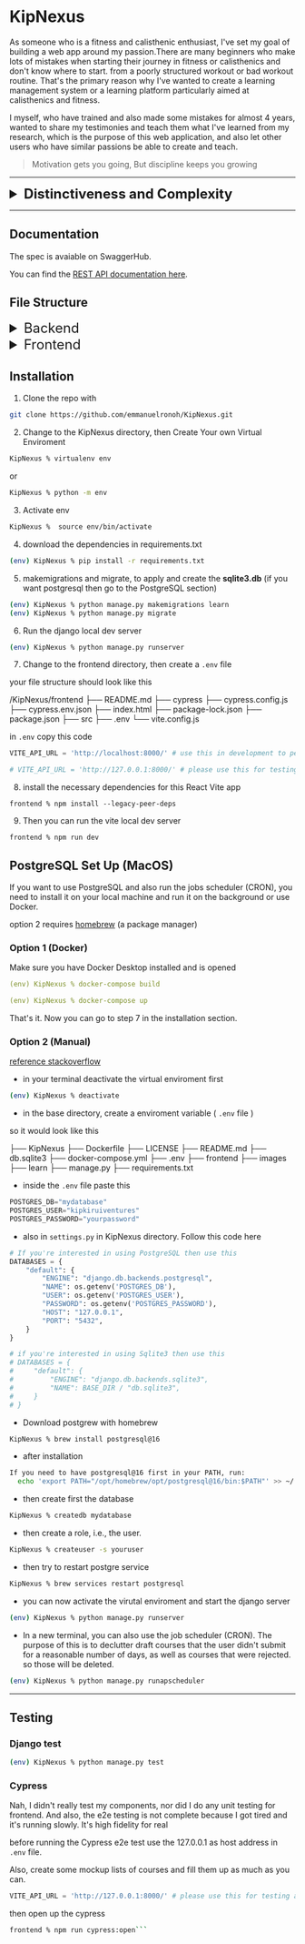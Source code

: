 # KipNexus

As someone who is a fitness and calisthenic enthusiast, I've set my goal of building a web app around my passion.There are many beginners who make lots of mistakes when starting their journey in fitness or calisthenics and don't know where to start. from a poorly structured workout or bad workout routine. That's the primary reason why I've wanted to create a learning management system or a learning platform particularly aimed at calisthenics and fitness.

I myself, who have trained and also made some mistakes for almost 4 years, wanted to share my testimonies and teach them what I've learned from my research, which is the purpose of this web application, and also let other users who have similar passions be able to create and teach.

> Motivation gets you going, But discipline keeps you growing

---
<!-- markdownlint-disable MD033 -->
<details>
<summary style="font-size: 1.7em; font-weight: bold"> Distinctiveness and Complexity </summary>

This project is an online learning platform dedicated to fitness and calisthenics. It allows users to enroll in training programs and courses created by verified users. Creating a course is never easy without a nice user interface.Each course includes a lecture, a training plan with workout demonstrations and a discussion or comment where users can interact with each other. The platform emphasizes community learning and engagement, making fitness education accessible and enjoyable for everyone. In addition, I've also implemented a blog where the admin or staff can create and post their own and let other users read the published blog. Of course, it should be easy to create a blog, in which I've integrated a WYSIWYG (What You See Is What You Get) for a nice UI/UX, which, in my opinion, is the reason why it is ***distinct*** from other apps.

Before I've started the implementation or coding of this project, I've first created my pseudocode, an outline, a class diagram for my models, watched some tutorials, read Django's Rest Framework (DRF), React and React-router documentation, etc. The main reason is that I wanted it to be interactive. Vite + React serves as the frontend, making this web app a Single Page. via communicating through the backend server with its rest endpoints, which is Django.

In my outline i have my own **specifications** (features) for my project, as follows:

> I'll just keep it short, :D

- **Models**: User, Blog, BlogComments Course, CourseComments, UserProgress, CourseContent,Section, SectionItem, Workouts, WrongExerciseForm, CorrectExerciseForm and Enrollment.
- **Register**: allows users to create or register for an account.
- **Create Course**: Users that are signed should be able to create their own training program or course by visiting the Create page.
  - Instructors should be able to provide a title, description, price, thumbnail, and difficulty level (beginner, intermediate, and advanced) for this course.
  - provide an overview structure (e.g., specify how many weeks or how long this course is, or provide valuable information and education) via a video or a lecture.
  - Instructors can create a section or accordion / modal specifying its frequency, i.e., how many times per week or how often it should be done from range (x, y), or their own heading / description
    - should provide details of the workout from top to bottom inside of our modal.
    - Should be able to add an accordion item or section item with its content either the workout routine or a readme / lecture
  - The User should be presented with a submit for review button.
  - Wysiwyg textfields? (optional feature).
- **Pending Courses**: Admins and staff should be able to visit a Pending page.displays all courses with the status pending.
  - Admins or staff should be able to review whether to approve a course or reject it.
  - Accepted and reviewed courses must notify the creator or instructor of that particular course.
- **Course Catalog**: Index page, where a list of available courses created by instructors is displayed. Each course must include a title, description, thumbnail, difficulty level, number of enrollees, rating, and posted time. All users can see this.
  - display the average course’s rating i.e the no. stars.
  - Sorted by Popularity and Recent.
- **Search**: :  Allow the user to type a query into the search box for a course.
  - if query similarly matches a course , display the course results.
  - clicking on any result course should redirect the user.
- **Course**: Clicking a course should redirect the user to a page where they can view the course’s details.
  - The user that is signed in and enrolled should be able to see the content where its elements (title, images, description, sections/modals, etc.) should be displayed; if not, don’t show the remaining content and ask the user to create an account or have them sign in ‘IF NOT AUTHENTICATED’, or if they are not enrolled,  ask the user to enroll.
  - Users that are signed in should also be able to track and manage their progress by marking the section / week as complete or checked (if enrolled).
  - User that are authenticated or signed and enrolled should be able to rate the program/course (from 1-5 scale).
  - If enrolled, display a checkbox per section in course content for progress tracking.
  - Instructors (creators of the course) and admins and staff should be able to remove or delete the course by displaying a delete button form.
  - Instructors (creator of the course) and admin and staff should be able to edit or modify the course, displaying a edit button form that causes them to redirect to another route.
- **Edit**: The admins or the authenticated Users should be able to edit the Courses or Blogs via redirecting them.
  - Instructor (creator of the course) or Author (creator of the blog)  should be able to edit by clicking **EDIT** button in the course content page and modify their work.
- **Delete**: Instructor (creator of the course) or Author (creator of the blog) should be able to delete by clicking **DELETE** button in the course content page or blog and delete their work
  - Only the creator of the course and staff can delete the course instance.
  - Only the staff can delete the blog instance
- *optional* **Animation**: Use ReactSpring for the home page implemented it yourself through trial and error
- **Enrollment**: Users who are authenticated should be able to enroll in a course.
  - Instructors shouldn’t be able to enroll in their own course ( but can enroll in other’s course)
- **Enrolled page**: Users who are signed should be able to visit an enrolled page and track their progress.
  - Users can remove it by unenrolling the course.
  - Display each course’s progress bar.
- **Comments**: Allows users to comment on course material and on a blog post.
  - Users who are authenticated should be able to comment on course material or blog post if not redirected to log in.
  - Users can reply to each other (replies should be indented).
  - Users should be able to click a edit button and modify their comment
  - They should be able to click a delete button and delete their comment
- **Create Blog**: Staff or superusers who are signed in should be able to write a new blog in an editor via its route and then click the submit post button.
  - Allows Staffs or Superuser to post a blog, which, if logged in, should be displayed with an editor and so that they can create their own blog.
  - Implement a wysiwyg editor using Quill for User experience and functionality
- **Blogs**: Users should be able to see all Blog posts from users, with the most recent posts first
- **Pagination**: On the page that display courses and blogs, for courses there should be only be 15 cards and 10 blog post on a page. If there are more than that, A “Next” button should appear to take the user to the next page of courses or blog posts (which should be older than the current page of courses and blog posts). if not on the first page, a “Previous” button should appear to take the user to the previous page as well

Well, besides all these, I've probably forgotten to document some other features. and went beyond the scope of my specification or outline.

This is my class diagram or database schema for my models. However, my models are changing often, so this is not updated or reflected to my django models.

![Class diagram of my Django model that i've created in lucidchart](/images/images/Capstone-2.jpeg)
  
Here's also my rough idea or flowchart of how a user might interact with my system, and this is just my plan, so everything might not be accurate and apply to the system itself:

![Flowchart of my LMS that i've created in lucidchart](/images/images/APP%20FLOW%20-%20UI%20FLOW.jpeg)
![Flowchart of my LMS that i've created in lucidchart](/images/images/APP%20FLOW%20-%20UI%20FLOW-2.jpeg)

So to simplify the scribble above, it's actually just an MVC pattern. DRF is the controlller and the model, while our React app is the view in this case.

![MVC ARCHITECTURE PATTERN IMAGE](images/images/1700972779305.png)

Lastly, this is the **NOT** final of my UI tree. This is just a plan that I had in mind; however, it changed when I read the documentation for the React router. My real implementation is very far from this:

![UI TREE of my Frontend that i've created in lucidchart](/images/images/Capstone%20UI%20TREE%20-%20hiearchy%20(React).jpeg)

Based on my explanations and everything that I've included, I would say that my project is fairly complex, if not much more complex than the given project that I've done in CS50W.

</details>

---

## Documentation

The spec is avaiable on SwaggerHub.

You can find the [REST API documentation here](https://app.swaggerhub.com/apis-docs/jerichokunserrano_gmail.com/KipNexusLMS/1.0.0).

## File Structure

<!-- markdownlint-disable MD033 -->
<details>

<summary style="font-size: 1.7em"> Backend </summary>

The Django Rest Framework makes it easier for us to design an API for CRUD (Create, Read, Update and Delete) operations.

## learn app

```None
learn
├── __pycache__
├── management
|  ├── __pycache
|  ├── runapscheduler
├──  migrations
├──  __init__.py 
├──  .gitignore 
├──  admin.py
├──  apps.py 
├──  custom_serializer.py
├──  helpers.py
├──  models.py
├──  serializers.py
├──  test_api.py
├──  test_api2.py
├──  test_models.py
├──  urls.py
└──  views.py
```

### `.gitignore`

Tells Git don't track files in here to be pushed.

### `admin.py`

Register models for Django's admin interface

```python
# existing code

admin.site.register(User)
admin.site.register(UserProgress)
admin.site.register(Course)
admin.site.register(CourseContent)
admin.site.register(CourseRating)
admin.site.register(CourseComments)

# existing code
```

### `helpers.py`

Helper Functions for Authentication, Lookup, and Custom Mixin, which are just overriden methods (polymorphism) to be used for inheritance

```python
# existing code

def user_authentication(request):
    """
    Validating token for authentication purposes.
    Ensure that the user is logged in.

    return user instance
    """

    token = request.COOKIES.get("jwt")

    if not token:
        raise AuthenticationFailed("Unauthenticated!")

    try:
        payload = jwt.decode(token, key="secret", algorithms=["HS256"])
    except jwt.ExpiredSignatureError:
        raise AuthenticationFailed("Unauthenticated!")

    user = User.objects.filter(id=payload["id"]).first()

    return user

def is_valid_ownership(user, course_id):
    """
    we check if this course belongs to the instructor(creator of the course)
    """
    # existing code...

class CreateAPIMixin(CreateModelMixin):
    """
    Apply this mixin for APIView that requires authentication before creating
    This is to override exisitng create method (Polymorphism).
    """

    def perform_create(self, serializer):
        user = user_authentication(self.request)

        # checking for additional arguements i.e pk so that our method will be flexible/ resuable for different serializers
        parameters = inspect.signature(serializer.save_with_auth_user).parameters
        if "pk" in parameters:
            try:
                serializer.save_with_auth_user(user, self.kwargs["pk"])
            except KeyError:
                serializer.save_with_auth_user(user, None)
        else:
            serializer.save_with_auth_user(user)

# existing code
```

### `models.py`

Django Models, or entities in the database, also created a custom method such as

```python
delete_with_auth_user(self, user):
    # if instance is not created by user 
    # raises an authentication failed
```

for instances that were only deleted by their creator.

```python
# existing code

class User(AbstractUser):
    # existing code

# other code

class Course(models.Model):
    """
    Represents a course in the learning platform.
    """

    STATUS_CHOICES = [
        ("P", "Pending"),
        ("A", "Approved"),
        ("R", "Rejected"),
    ]

    DIFFICULTY_CHOICES = [
        ("BG", "Beginner"),
        ("IN", "Intermediate"),
        ("AD", "Advanced"),
    ]
    title = models.CharField(max_length=100)
    description = models.TextField()
    thumbnail = models.ImageField(upload_to="images/", null=True, blank=True)
    difficulty = models.CharField(max_length=2, choices=DIFFICULTY_CHOICES)
    course_created = models.DateTimeField(auto_now_add=True)
    course_updated = models.DateTimeField(auto_now_add=True)
    created_by = models.ForeignKey(
        "User", on_delete=models.CASCADE, related_name="creator"
    )
    status = models.CharField(max_length=1, choices=STATUS_CHOICES, default="P")

    def __str__(self):
        return f"( id: {self.id}) Course: {self.title}. By {self.created_by.username}"

    def delete_with_auth_user(self, user):
        if self.created_by != user:
            raise AuthenticationFailed("Not allowed to delete")
        self.delete()

    def course_rating_average(self):
        return self.course_rating.aggregate(Avg('rating'))['rating__avg']

# existing code

```

### `serializers.py`

> Serializers allow complex data such as querysets and model instances to be converted to native Python datatypes that can then be easily rendered into JSON, XML or other content types. Serializers also provide deserialization, allowing parsed data to be converted back into complex types, after first validating the incoming data.
> The ModelSerializer class provides a shortcut that lets you automatically create a Serializer class with fields that correspond to the Model fields. - [**Django Rest Framework**](https://www.django-rest-framework.org/api-guide/serializers/#modelserializer)

In addition, I have created my own save method, which is similar to the delete method in `models.py`, i.e.

```python
def save_with_auth_user(self, user, pk, update=False):

    if self.instance.course.created_by != user:
        raise AuthenticationFailed("Not allowed to modify")
    self.save()
```

```python
# existing code

class UserSerializer(ModelSerializer):
    class Meta:
        model = User
        fields = "__all__"
        extra_kwargs = {"password": {"write_only": True}}

    # hashes password
    def create(self, validated_data):
        password = validated_data.pop("password", None)
        instance = self.Meta.model(**validated_data)
        if password is not None:
            instance.set_password(password)
        instance.save()
        return instance

# other code

class CourseSerializer(ModelSerializer):
    average_rating = serializers.SerializerMethodField()
    class Meta:
        model = Course
        fields = "__all__"
        read_only_fields = ["created_by"]

    def save_with_auth_user(self, user, pk, update=False):

        if update:
            # Check if 'read' is the only field being updated
            if set(self.validated_data.keys()) == {"read"}:
                self.instance.read = self.validated_data.get("read")
                self.instance.save(update_fields=["read"])
                return

            if "status" in self.validated_data and not user.is_staff:
                raise AuthenticationFailed("Only staff can change the status")

            if user.is_superuser or user.is_staff:
                self.save()
            elif self.instance.created_by == user:
                self.save()
            else:
                raise AuthenticationFailed("Not allowed to modify")

            self.save()
            return
        self.save(created_by=user)

# existing code
```

An example of this is that before saving the instance's data, the function will first check if this instance belongs to the user and raise an authentication failure if not.

```cURL
curl --location --request PATCH 'http://127.0.0.1:8000/course/55' \
--header 'Cookie: jwt=someJWTToken; access=someAccessToken; refresh=someRefreshToken' \
--header 'Content-Type: application/json' \
--data '{
    "title": "test for a change",
    "description": "test change",
    "thumbnail": null,
    "difficulty": "IN",
    "price": "123.00",
    "weeks": 123,
    "is_draft": false,
    "read": true
}'
```

```JSON
{
    "detail": "Not allowed to modify"
}
```

### `test_api.py`

Client testing is an important part of ensuring clients are able to perform certain operations.
This file contains test cases. utilizing the [DRF's API test cases](https://www.django-rest-framework.org/api-guide/testing/#api-test-cases)

### `test_api2.py`

This is just an extension for ```test_api.py```, which continues the remaining API testing.

### `test_models.py`

Django Testing: Ensure that Django models or databases work correctly as intended using assertions.

### `urls.py`

This contains all of our endpoints for the generic views that are in the ```views.py```.
The as_view():
> Store the original class on the view function.
>This allows us to discover information about the view when we do URL reverse lookups. Used for breadcrumb generation.

In simpler terms, the as_view() method is used with class-based views. This method converts a class into a view function that can be called when processing a request.

```python
# existing code

app_name = "learn"
urlpatterns = [

    # API CALLS
    path("register", RegisterView.as_view(), name="register"),
    path("login", LoginView.as_view(), name="login"),
    path("logout", LogoutView.as_view(), name="logout"),
    path("user/courses/progress", UserProgressList.as_view(), name="progress-list"),
    path("user/course/<int:pk>/progress", UserProgressDetail.as_view(), name="progress-detail"),
    path('courses', CourseList.as_view(), name='course-list'),
    path('course/<int:pk>/rate', CourseRatingView.as_view(), name="course-rating"),
    path('course/<int:pk>', CourseDetail.as_view(), name='course-detail'),
    path('course/<int:pk>/course-content', CourseContentDetail.as_view(), name='course-content'),
    path('workouts/course/<int:pk>', WorkoutList.as_view(), name="course-workout-list"),
    path('workout/<int:pk>/course', WorkoutDetail.as_view(), name="course-workout-detail"),
    # other route

]
```

### `views.py`

Last but not least, well, it's the main dish of our backend, or what i mean is the controller.
I've started coding with APIView, but I was repeating myself with the same operation for CRUD, and the code was very verbose, as it was very tedious to do.
in which I've decided to refactor it and use generic views as they are perfect for the CRUD pattern and applying the DRY (Don't Repeat Yourself) principle. though some exceptions are the register, login, and logout.

```python

class RegisterView(APIView):
    """
    Creates a newly Account
    """

    def post(self, request):
        serializer = UserSerializer(data=request.data)
        serializer.is_valid(raise_exception=True)
        serializer.save()
        return Response(serializer.data)

# other code

class CourseList(CreateAPIMixin, generics.ListCreateAPIView):
    """
    List all courses, or create a new course.
    """

    serializer_class = CourseSerializer
    queryset = Course.objects.all()
    pagination_class = CustomPagination

    # existing code


class CourseDetail(
    UpdateAPIMixin, DeleteAPIMixin, generics.RetrieveUpdateDestroyAPIView
):
    """
    Retrieve, update or delete a course instance
    """

    queryset = Course.objects.all()
    serializer_class = CourseSerializer

# existing code
```

Depending on the view if it's a suffix is List then often it's HTTP methods are GET and CREATE,
if it ends with Detail then often it has GET, PATCH OR PUT, and DELETE for that instance.

The pagination is only applied to CourseList (if there's a pagination = true argument) Or Enrollment views.

example:

```cURL

curl --location --request GET 'http://localhost:8000/courses?page=1&paginate=true' \
--header 'Cookie: jwt=someJWT.eyJpZCI6MTksImV4cCI6MTcwODY5OTQyNCwiaWF0IjoxNzA4MDk0NjI0fQ.WZ08AW0UHZ59TzVSHnp2wxX7z4IUhMn5FUZS_0Qxayc' \
--form 'title="testing testing is_Draft 2 123 "' \
--form 'description="fields hmmasdfafds"' \
--form 'difficulty="BG"' \
--form 'price="1"' \
--form 'weeks="3"' \
--form 'is_draft="false"'

```

```JSON
[
    {
        "id": 56,
        "average_rating": 1.0,
        "created_by_name": "Emmanuel Kipkirui",
        "difficulty_display": "Beginner",
        "enrollee_count": 0,
        "title": "TEST",
        "description": "<p>TEST</p>",
        "thumbnail": null,
        "difficulty": "BG",
        "course_created": "2024-06-09",
        "course_updated": "2024-06-09T14:24:46.431690Z",
        "status": "A",
        "price": "0.00",
        "weeks": 3,
        "is_draft": false,
        "read": false,
        "created_by": 1
    },
    {
        //...course
    }
    {
        //...course
    }
    //etc
]
```

</details>

<details>
<summary style="font-size: 1.7em;">Frontend</summary>

We use Vite as our frontend tool for our single-page application.

## React App

Used [tree-cli](https://github.com/MrRaindrop/tree-cli?tab=readme-ov-file)

```None
 tree -l 3 -o out.txt --ignore 'dist, node_modules'
```

```None
/KipNexus/frontend
├── README.md
├── cypress
|  ├── downloads
|  ├── e2e
|  |  ├── appBar.cy.js
|  |  ├── course.cy.js
|  |  ├── createCourse.cy.js
|  |  ├── index.cy.js
|  |  ├── signIn.cy.js
|  |  └── signUp.cy.js
|  ├── fixtures
|  |  ├── example.json
|  |  ├── profile.json
|  |  └── user.json
|  └── support
|     ├── commands.js
|     ├── component-index.html
|     ├── component.js
|     └── e2e.js
├── cypress.config.js
├── cypress.env.json
├── index.html
├── package-lock.json
├── package.json
├── src
|  ├── atoms
|  |  ├── accordionsAtom.jsx
|  |  ├── isErrorAtom.jsx
|  |  ├── profilePictureAtom.jsx
|  |  ├── snackbarAtom.jsx
|  |  ├── workoutDescriptionAtom.jsx
|  |  └── workoutsAtom.jsx
|  ├── components
|  |  ├── Accordion.jsx
|  |  ├── AccordionItem.jsx
|  |  ├── AddAccordion.jsx
|  |  ├── AddAccordionItem.jsx
|  |  ├── Appbar.jsx
|  |  ├── AreYouSureDialog.jsx
|  |  ├── AuthenticationWall.jsx
|  |  ├── Carousel.jsx
|  |  ├── CorrectFormDialog.jsx
|  |  ├── CourseCard.jsx
|  |  ├── CourseTitleTextField.jsx
|  |  ├── CreateCorrectFormDialog.jsx
|  |  ├── CreateWrongFormDialog.jsx
|  |  ├── CustomLinearProgress.jsx
|  |  ├── DescriptionTextField.jsx
|  |  ├── DifficultySelectForm.jsx
|  |  ├── Footer.jsx
|  |  ├── FormattedInput.jsx
|  |  ├── InputFileUpload.jsx
|  |  ├── LectureReadMeTextFields.jsx
|  |  ├── OverviewTextField.jsx
|  |  ├── PreviewCourseTextField.jsx
|  |  ├── ProgressMobileStepper.jsx
|  |  ├── SearchBar.jsx
|  |  ├── Snackbar.jsx
|  |  ├── WeeksTextField.jsx
|  |  ├── WorkoutCard.jsx
|  |  ├── WrongFormDialog.jsx
|  |  ├── csrftoken.jsx
|  |  └── protectedRoute.jsx
|  ├── contexts
|  |  ├── IsLoadingContext.jsx
|  |  └── authContext.jsx
|  ├── courses.js
|  ├── divider.css
|  ├── error-page.jsx
|  ├── helper
|  |  ├── atomFactory.jsx
|  |  ├── determineIntent.js
|  |  ├── getEmbedUrl.jsx
|  |  ├── parseDateTime.jsx
|  |  ├── persistJWT.jsx
|  |  ├── quillModule.jsx
|  |  ├── scrollToHashElement.jsx
|  |  ├── truncateText.js
|  |  ├── useRefreshToken.jsx
|  |  └── verifySignature.js
|  ├── index.css
|  ├── main.jsx
|  ├── routes
|  |  ├── approve-course.jsx
|  |  ├── blog.jsx
|  |  ├── blogs.jsx
|  |  ├── course.jsx
|  |  ├── create-blog.jsx
|  |  ├── create-course.jsx
|  |  ├── destroy-blog.jsx
|  |  ├── destroy-course.jsx
|  |  ├── edit-blog.jsx
|  |  ├── edit-course.jsx
|  |  ├── enrolled.jsx
|  |  ├── index.jsx
|  |  ├── pending.jsx
|  |  ├── privacy.jsx
|  |  ├── profile.jsx
|  |  ├── reject-course.jsx
|  |  ├── root.jsx
|  |  ├── signin.jsx
|  |  ├── signup.jsx
|  |  └── terms.jsx
|  ├── static
|  |  ├── editor
|  |  └── images
|  └── stories
|     ├── Accordion.stories.jsx
|     ├── AccordionCreate.stories.jsx
|     ├── AccordionItem.stories.jsx
|     ├── AddAccordion.stories.jsx
|     ├── AddAccordionItem.stories.jsx
|     ├── AreYouSureDialog.stories.jsx
|     ├── AuthenticationWall.stories.jsx
|     ├── Button.jsx
|     ├── Button.stories.js
|     ├── Carousel.stories.jsx
|     ├── Configure.mdx
|     ├── CorrectFormDialog.stories.jsx
|     ├── CourseCard.stories.jsx
|     ├── CourseTitleTextField.stories.jsx
|     ├── CreateCorrectFormDialog.stories.jsx
|     ├── CreateWrongFormDialog.stories.jsx
|     ├── CustomLinearProgress.stories.jsx
|     ├── DescriptionTextField.stories.jsx
|     ├── DifficultySelectForm.stories.jsx
|     ├── Footer.stories.jsx
|     ├── FormattedInput.stories.jsx
|     ├── Header.jsx
|     ├── Header.stories.js
|     ├── InputFileUpload.stories.jsx
|     ├── LectureReadMeTextFields.stories.jsx
|     ├── OverviewTextField.stories.jsx
|     ├── Page.jsx
|     ├── Page.stories.js
|     ├── ProgressMobileStepper.stories.jsx
|     ├── WeeksTextField.stories.jsx
|     ├── WorkoutCard.stories.jsx
|     ├── WrongFormDialog.stories.jsx
|     ├── assets
|     ├── button.css
|     ├── header.css
|     └── page.css
└── vite.config.js

directory: 1898 file: 5645

ignored: directory (208)
```

## Components

If you want a detailed and interactive comprehension of my components, I would recommend opening up the storybook (though I am being lazy about documenting the frontend).

Go  to the frontend directory

```node
KipNexus % cd frontend
```

once you're in here

```node
frontend %
```

Then run this

```node
frontend % npm run storybook
```

### Note

Since I'm using ReactQuill (and the package is still using a lower version of React), most of the time in the create-course and edit-course routes. It's kind of broken here in the storybook, so it doesn't look what I would expect.

Some components are unavailable to be auto-docs generated, which is kinda of disappointing also because of some error preventing me to mount them.

`null is not an object (evaluating 'theme.breakpoints')` this is because of the searchbar component

so i would just list them here.

```jsx
Appbar.jsx
```

and

```jsx
SearchBar.jsx
```

## Routes

### `main.jsx`

In main.jsx, if you already have prior knowledge of how the React router works, then it's pretty much self-explanatory of what's going on.i would recommend reading the [react router's tutorial](https://reactrouter.com/en/main/start/tutorial)

I've based my frontend's routing on React Router's tutorial, which I've pretty much found a nice read and am able to understand how this works.

```jsx
const router = createBrowserRouter([
  {
    path: "/",
    element: <Root />,
    errorElement: <ErrorPage />,
    loader: rootLoader,
    action: rootAction,
    children: [
      {
        errorElement: <ErrorPage />,
        children: [
          {
            index: true,
            element: <Index />,
            loader: indexLoader,
          },
          {
            path: "course/:courseId",
            element: <Course />,
            loader: courseLoader,
            action: courseAction,
          },
          {
            path: "profile/user/:userId",
            element: <Profile />,
            loader: profileLoader,
          },
          // existing codes here
        ],
      },
      {
        element: <ProectedRoute />,
        errorElement: <ErrorPage />,
        children: [
          {
            path: "course/create",
            element: <CreateCourse />,
            action: createCourseAction,
          },
          {
            path: "course/:courseId/edit",
            element: <EditCourse />,
            loader: editCourseLoader,
            action: editCourseAction,
          },
          // existing codes here
        ]
      }
]);
```

</details>

## Installation

1. Clone the repo with

```bash
git clone https://github.com/emmanuelronoh/KipNexus.git
```

2. Change to the KipNexus directory, then Create Your own Virtual Enviroment

```bash
KipNexus % virtualenv env
```

or

```bash
KipNexus % python -m env
```

3. Activate env

```bash
KipNexus %  source env/bin/activate
```

4. download the dependencies in requirements.txt

```bash
(env) KipNexus % pip install -r requirements.txt
```

5. makemigrations and migrate, to apply and create the **sqlite3.db** (if you want postgresql then go to the PostgreSQL section)

```bash
(env) KipNexus % python manage.py makemigrations learn
(env) KipNexus % python manage.py migrate
```

6. Run the django local dev server

```bash
(env) KipNexus % python manage.py runserver
```

7. Change to the frontend directory, then create a `.env` file

your file structure should look like this

/KipNexus/frontend
├── README.md
├── cypress
├── cypress.config.js
├── cypress.env.json
├── index.html
├── package-lock.json
├── package.json
├── src
├── .env
└── vite.config.js

in `.env` copy this code

```python
VITE_API_URL = 'http://localhost:8000/' # use this in development to persist the set Cookies i.e JWT 

# VITE_API_URL = 'http://127.0.0.1:8000/' # please use this for testing as localhost cause some CORS error
```

8. install the necessary dependencies for this React Vite app

```npm
frontend % npm install --legacy-peer-deps
```

9. Then you can run the vite local dev server

```npm
frontend % npm run dev
```

## PostgreSQL Set Up  (MacOS)

If you want to use PostgreSQL and also run the jobs scheduler (CRON), you need to install it on your local machine and run it on the background or use Docker.

option 2 requires [homebrew](https://brew.sh) (a package manager)

### Option 1 (Docker)

Make sure you have Docker Desktop installed and is opened

```yaml
(env) KipNexus % docker-compose build
```

```yaml
(env) KipNexus % docker-compose up
```

That's it. Now you can go to step 7 in the installation section.

### Option 2 (Manual)

[reference stackoverflow](https://stackoverflow.com/a/70941627/23952603)

- in your terminal deactivate the virtual enviroment first
  
```bash
(env) KipNexus % deactivate
```

- in the base directory, create a enviroment variable ( `.env` file )

so it would look like this

├── KipNexus
├── Dockerfile
├── LICENSE
├── README.md
├── db.sqlite3
├── docker-compose.yml
├── .env
├── frontend
├── images
├── learn
├── manage.py
├── requirements.txt

- inside the `.env` file paste this

```python
POSTGRES_DB="mydatabase"
POSTGRES_USER="kipkiruiventures"
POSTGRES_PASSWORD="yourpassword"
```

- also in `settings.py` in KipNexus directory. Follow this code here
  
```python
# If you're interested in using PostgreSQL then use this
DATABASES = {
    "default": {
        "ENGINE": "django.db.backends.postgresql",
        "NAME": os.getenv('POSTGRES_DB'),
        "USER": os.getenv('POSTGRES_USER'),
        "PASSWORD": os.getenv('POSTGRES_PASSWORD'),
        "HOST": "127.0.0.1",
        "PORT": "5432",
    }
}

# if you're interested in using Sqlite3 then use this
# DATABASES = {
#     "default": {
#         "ENGINE": "django.db.backends.sqlite3",
#         "NAME": BASE_DIR / "db.sqlite3",
#     }
# }
```

- Download postgrew with homebrew

```bash
KipNexus % brew install postgresql@16
```

- after installation
  
```bash
If you need to have postgresql@16 first in your PATH, run:
  echo 'export PATH="/opt/homebrew/opt/postgresql@16/bin:$PATH"' >> ~/.zshrc
```

- then create first the database

```bash
KipNexus % createdb mydatabase
```

- then create a role, i.e., the user.

```bash
KipNexus % createuser -s youruser 
```

- then try to restart postgre service
  
```bash
KipNexus % brew services restart postgresql
```

- you can now activate the virutal enviroment and start the django server

```bash
(env) KipNexus % python manage.py runserver
```

- In a new terminal, you can also use the job scheduler (CRON). The purpose of this is to declutter draft courses that the user didn't submit for a reasonable number of days, as well as courses that were rejected. so those will be deleted.

```bash
(env) KipNexus % python manage.py runapscheduler
```

---

## Testing

### Django test

```bash
(env) KipNexus % python manage.py test
```

### Cypress

Nah, I didn't really test my components, nor did I do any unit testing for frontend. And also, the e2e testing is not complete because I got tired and it's running slowly. It's high fidelity for real

before running the Cypress e2e test use the 127.0.0.1 as host address in `.env` file.

Also, create some mockup lists of courses and fill them up as much as you can.

``` python
VITE_API_URL = 'http://127.0.0.1:8000/' # please use this for testing as localhost cause some CORS error
```

then open up the cypress

```bash
frontend % npm run cypress:open```
